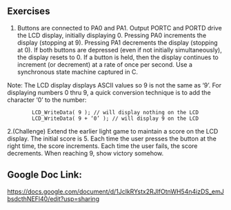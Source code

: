 ## Exercises

1. Buttons are connected to PA0 and PA1. Output PORTC and PORTD drive the LCD display, initially displaying 0. Pressing PA0 increments the display (stopping at 9). Pressing PA1 decrements the display (stopping at 0). If both buttons are depressed (even if not initially simultaneously), the display resets to 0. If a button is held, then the display continues to increment (or decrement) at a rate of once per second. Use a synchronous state machine captured in C.

Note: The LCD display displays ASCII values so 9 is not the same as ‘9’. For
displaying numbers 0 thru 9, a quick conversion technique is to add the
character ‘0’ to the number: 

			LCD_WriteData( 9 ); // will display nothing on the LCD
			LCD_WriteData( 9 + ‘0’ ); // will display 9 on the LCD

2.(Challenge) Extend the earlier light game to maintain a score on the LCD display. The initial score is 5. Each time the user presses the button at the right time, the score increments. Each time the user fails, the score decrements. When reaching 9, show victory somehow. 

## Google Doc Link: 
https://docs.google.com/document/d/1JclkRYstx2RJlfOtnWH54n4izDS_emJbsdcthNEFl40/edit?usp=sharing
